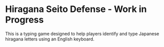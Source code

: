 # Hiragana Seito Defense - Work in Progress
This is a typing game designed to help players identify and type Japanese hiragana letters using an English keyboard. 
